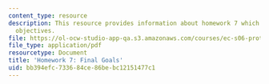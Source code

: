 ```yaml
---
content_type: resource
description: This resource provides information about homework 7 which contains final
  objectives.
file: https://ol-ocw-studio-app-qa.s3.amazonaws.com/courses/ec-s06-prototypes-to-products-fall-2005/bb394efc733684ce86bebc12151477c1_MITEC_S06F05_hw7.pdf
file_type: application/pdf
resourcetype: Document
title: 'Homework 7: Final Goals'
uid: bb394efc-7336-84ce-86be-bc12151477c1
---
```

